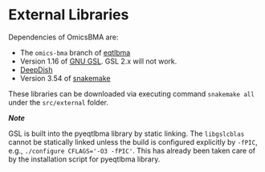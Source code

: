 # External Libraries
Dependencies of OmicsBMA are:

*  The `omics-bma` branch of [eqtlbma](https://github.com/gaow/eqtlbma.git)
*  Version 1.16 of [GNU GSL](http://www.gnu.org/software/gsl/). GSL 2.x will not work.
*  [DeepDish](https://github.com/gaow/deepdish)
*  Version 3.54 of [snakemake](https://bitbucket.org/snakemake/snakemake/wiki/Home)

These libraries can be downloaded via executing command `snakemake all` under the `src/external` folder.

**_Note_**

 GSL is built into the pyeqtlbma library by static linking. The `libgslcblas` cannot be statically linked unless the build is configured explicitly by `-fPIC`, e.g., `./configure CFLAGS='-O3 -fPIC'`. This has already been taken care of by the installation script for pyeqtlbma library.
